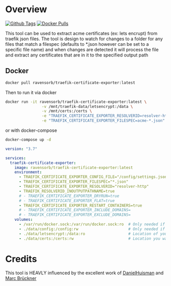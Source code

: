 # Overview

[![Github Tags](https://img.shields.io/github/v/tag/ravensorb/traefik-certificate-exporter?logo=github&logoColor=white)](https://github.com/ravensorb/traefik-certificate-exporter) [![Docker Pulls](https://img.shields.io/docker/pulls/ravensorb/traefik-certificate-exporter?logo=docker&logoColor=white)](https://hub.docker.com/r/ravensorb/traefik-certificate-exporter)

This tool can be used to extract acme certificates (ex: lets encrupt) from traefik json files. The tool is design to watch for changes to a folder for any files that match a filespec (defaults to *.json however can be set to a specific file name) and when changes are detected it will process the file and extract any certificates that are in it to the specified output path

## Docker

```bash
docker pull ravensorb/traefik-certificate-exporter:latest
```

Then to run it via docker

```bash
docker run -it ravensorb/traefik-certificate-exporter:latest \
                -v /mnt/traefik-data/letsencrypt:/data \
                -v /mnt/certs:/certs \
                -e "TRAEFIK_CERTIFICATE_EXPORTER_RESOLVERID=resolver-http" \
                -e "TRAEFIK_CERTIFICATE_EXPORTER_FILESPEC=acme-*.json"
```

or with docker-compose

```bash
docker-compose up -d 
```

```yaml
version: "3.7"

services:
  traefik-certificate-exporter:
    image: ravensorb/traefik-certificate-exporter:latest
    environment:
      - TRAEFIK_CERTIFICATE_EXPORTER_CONFIG_FILE="/config/settings.json"  # Define this to set the config file
      - TRAEFIK_CERTIFICATE_EXPORTER_FILESPEC="*.json"                    # Define this to set the file space to watch for changes
      - TRAEFIK_CERTIFICATE_EXPORTER_RESOLVERID="resolver-http"           # Define this to set the resolver id to match against (optional)
      - TRAEFIK_RESOLVERID_INOUTPUTPATHNAME=true                          # Define this to include the resolver name in the output path
      # - TRAEFIK_CERTIFICATE_EXPORTER_DRYRUN=true                        # Define this to indicate you want to do a dry run (don't actually export or restart)
      # - TRAEFIK_CERTIFICATE_EXPORTER_FLAT=true                          # Define this to export all certificates in a single flat folder
      - TRAEFIK_CERTIFICATE_EXPORTER_RESTART_CONTAINERS=true              # Define this to indicate if containers with label set should be restarted
      # - TRAEFIK_CERTIFICATE_EXPORTER_INCLUDE_DOMAINS=                   # comma seperated list of domain names to only export
      # - TRAEFIK_CERTIFICATE_EXPORTER_EXCLUDE_DOMAINS=                   # comma seperated list of domain names to exlude from exporting
    volumes:
      - /var/run/docker.sock:/var/run/docker.sock:ro  # Only needed if you are going to be restarting containers
      - ./data/config:/config:rw                      # Only needed if you are going to set a config file to load
      - ./data/letsencrypt:/data:ro                   # Location of your acme files
      - ./data/certs:/certs:rw                        # Location you want to export certificates to      
```

# Credits

This tool is HEAVLY influenced by the excellent work of [DanielHuisman](https://github.com/DanielHuisman) and [Marc Brückner](https://github.com/SnowMB)
